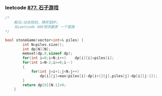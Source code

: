 ### leetcode [877. 石子游戏](https://leetcode-cn.com/problems/stone-game/)

```cpp
/*
	解法;动态规划。博弈型DP。
	与Leetcode 486预测赢家 一个套路
*/
```

```cpp
bool stoneGame(vector<int>& piles) {
        int N=piles.size();
        int dp[N][N];
        memset(dp,0,sizeof dp);
        for(int i=0;i<N;i++)    dp[i][i]=piles[i];
        for(int i=N-2;i>=0;i--)
        {
            for(int j=i+1;j<N;j++)
                dp[i][j]=max(piles[i]-dp[i+1][j],piles[j]-dp[i][j-1]);
        }
        return dp[0][N-1]>0;
    }
```

